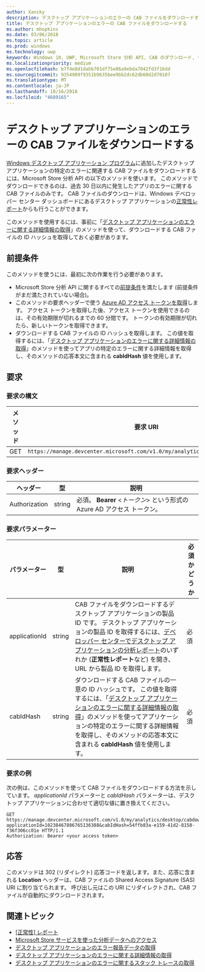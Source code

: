```yaml
---
author: Xansky
description: デスクトップ アプリケーションのエラーの CAB ファイルをダウンロードするには、Microsoft Store 分析 API の以下のメソッドを使います。
title: デスクトップ アプリケーションのエラーの CAB ファイルをダウンロードする
ms.author: mhopkins
ms.date: 03/06/2018
ms.topic: article
ms.prod: windows
ms.technology: uwp
keywords: Windows 10, UWP, Microsoft Store 分析 API, CAB のダウンロード, デスクトップ アプリケーション
ms.localizationpriority: medium
ms.openlocfilehash: b7f4e8d1dabb701df75e06a9ebda7042fd3f16dd
ms.sourcegitcommit: 9354909f9351b9635bee9bb2dc62db60d2d70107
ms.translationtype: MT
ms.contentlocale: ja-JP
ms.lasthandoff: 10/16/2018
ms.locfileid: "4689165"
---
```

# <a name="download-the-cab-file-for-an-error-in-your-desktop-application"></a>デスクトップ アプリケーションのエラーの CAB ファイルをダウンロードする

[Windows デスクトップ アプリケーション プログラム](https://msdn.microsoft.com/library/windows/desktop/mt826504)に追加したデスクトップ アプリケーションの特定のエラーに関連する CAB ファイルをダウンロードするには、Microsoft Store 分析 API の以下のメソッドを使います。 このメソッドでダウンロードできるのは、過去 30 日以内に発生したアプリのエラーに関する CAB ファイルのみです。 CAB ファイルのダウンロードは、Windows デベロッパー センター ダッシュボードにあるデスクトップ アプリケーションの[正常性レポート](https://msdn.microsoft.com/library/windows/desktop/mt826504)からも行うことができます。

このメソッドを使用するには、事前に「[デスクトップ アプリケーションのエラーに関する詳細情報の取得](get-details-for-an-error-in-your-desktop-application.md)」のメソッドを使って、ダウンロードする CAB ファイルの ID ハッシュを取得しておく必要があります。

## <a name="prerequisites"></a>前提条件


このメソッドを使うには、最初に次の作業を行う必要があります。

* Microsoft Store 分析 API に関するすべての[前提条件](access-analytics-data-using-windows-store-services.md#prerequisites)を満たします (前提条件がまだ満たされていない場合)。
* このメソッドの要求ヘッダーで使う [Azure AD アクセス トークンを取得](access-analytics-data-using-windows-store-services.md#obtain-an-azure-ad-access-token)します。 アクセス トークンを取得した後、アクセス トークンを使用できるのは、その有効期限が切れるまでの 60 分間です。 トークンの有効期限が切れたら、新しいトークンを取得できます。
* ダウンロードする CAB ファイルの ID ハッシュを取得します。 この値を取得するには、「[デスクトップ アプリケーションのエラーに関する詳細情報の取得](get-details-for-an-error-in-your-desktop-application.md)」のメソッドを使ってアプリの特定のエラーに関する詳細情報を取得し、そのメソッドの応答本文に含まれる **cabIdHash** 値を使用します。

## <a name="request"></a>要求


### <a name="request-syntax"></a>要求の構文

| メソッド | 要求 URI                                                          |
|--------|----------------------------------------------------------------------|
| GET    | ```https://manage.devcenter.microsoft.com/v1.0/my/analytics/desktop/cabdownload``` |


### <a name="request-header"></a>要求ヘッダー

| ヘッダー        | 型   | 説明                                                                 |
|---------------|--------|-----------------------------------------------------------------------------|
| Authorization | string | 必須。 **Bearer** &lt;*トークン*&gt; という形式の Azure AD アクセス トークン。 |


### <a name="request-parameters"></a>要求パラメーター

| パラメーター        | 型   |  説明      |  必須かどうか  |
|---------------|--------|---------------|------|
| applicationId | string | CAB ファイルをダウンロードするデスクトップ アプリケーションの製品 ID です。 デスクトップ アプリケーションの製品 ID を取得するには、[デベロッパー センターでデスクトップ アプリケーションの分析レポート](https://msdn.microsoft.com/library/windows/desktop/mt826504)のいずれか (**正常性レポート**など) を開き、URL から製品 ID を取得します。 |  必須  |
| cabIdHash | string | ダウンロードする CAB ファイルの一意の ID ハッシュです。 この値を取得するには、「[デスクトップ アプリケーションのエラーに関する詳細情報の取得](get-details-for-an-error-in-your-desktop-application.md)」のメソッドを使ってアプリケーションの特定のエラーに関する詳細情報を取得し、そのメソッドの応答本文に含まれる **cabIdHash** 値を使用します。 |  必須  |


### <a name="request-example"></a>要求の例

次の例は、このメソッドを使って CAB ファイルをダウンロードする方法を示しています。 *applicationId* パラメーターと *cabIdHash* パラメーターは、デスクトップ アプリケーションに合わせて適切な値に置き換えてください。

```syntax
GET https://manage.devcenter.microsoft.com/v1.0/my/analytics/desktop/cabdownload?applicationId=10238467886765136388&cabIdHash=54ffb83a-e159-41d2-8158-f36f306cc01e HTTP/1.1
Authorization: Bearer <your access token>
```

## <a name="response"></a>応答

このメソッドは 302 (リダイレクト) 応答コードを返します。また、応答に含まれる **Location** ヘッダーは、CAB ファイルの Shared Access Signature (SAS) URI に割り当てられます。 呼び出し元はこの URI にリダイレクトされ、CAB ファイルが自動的にダウンロードされます。

## <a name="related-topics"></a>関連トピック

* [[正常性] レポート](../publish/health-report.md)
* [Microsoft Store サービスを使った分析データへのアクセス](access-analytics-data-using-windows-store-services.md)
* [デスクトップ アプリケーションのエラー報告データの取得](get-desktop-application-error-reporting-data.md)
* [デスクトップ アプリケーションのエラーに関する詳細情報の取得](get-details-for-an-error-in-your-desktop-application.md)
* [デスクトップ アプリケーションのエラーに関するスタック トレースの取得](get-the-stack-trace-for-an-error-in-your-desktop-application.md)
